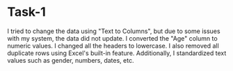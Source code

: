 # Task-1
I tried to change the data using "Text to Columns", but due to some issues with my system, the data did not update.
I converted the "Age" column to numeric values.
I changed all the headers to lowercase.
I also removed all duplicate rows using Excel's built-in feature.
Additionally, I standardized text values such as gender, numbers, dates, etc.

